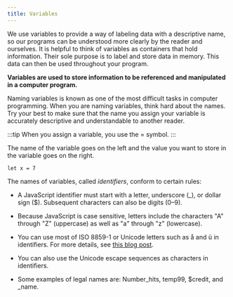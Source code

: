 ```yaml
---
title: Variables
---
```


We use variables to provide a way of labeling data with a descriptive name, so our programs can be understood more clearly by the reader and ourselves. It is helpful to think of variables as containers that hold information. Their sole purpose is to label and store data in memory. This data can then be used throughout your program.

**Variables are used to store information to be referenced and manipulated in a computer program.**

Naming variables is known as one of the most difficult tasks in computer programming. When you are naming variables, think hard about the names. Try your best to make sure that the name you assign your variable is accurately descriptive and understandable to another reader.

:::tip
When you assign a variable, you use the = symbol.
:::

The name of the variable goes on the left and the value you want to store in the variable goes on the right.

```
let x = 7
```

The names of variables, called _identifiers_, conform to certain rules:

- A JavaScript identifier must start with a letter, underscore (\_), or dollar sign ($). Subsequent characters can also be digits (0–9).

- Because JavaScript is case sensitive, letters include the characters "A" through "Z" (uppercase) as well as "a" through "z" (lowercase).

- You can use most of ISO 8859-1 or Unicode letters such as å and ü in identifiers. For more details, see [this blog post](https://mathiasbynens.be/notes/javascript-identifiers-es6).
- You can also use the Unicode escape sequences as characters in identifiers.

- Some examples of legal names are: Number_hits, temp99, $credit, and \_name.
